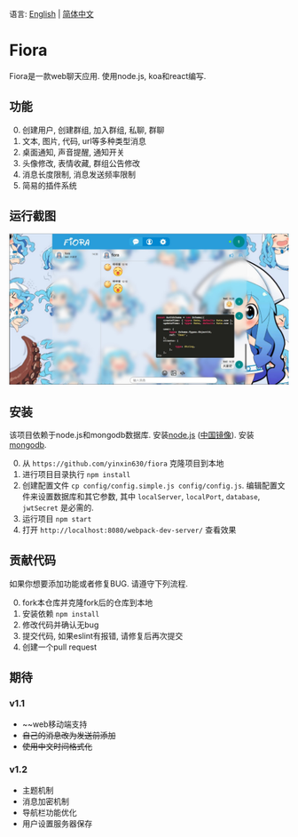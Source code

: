 语言: [English](readme.md) | [简体中文](readme-zh.md)

# Fiora

Fiora是一款web聊天应用. 使用node.js, koa和react编写.

## 功能

0. 创建用户, 创建群组, 加入群组, 私聊, 群聊
0. 文本, 图片, 代码, url等多种类型消息
0. 桌面通知, 声音提醒, 通知开关
0. 头像修改, 表情收藏, 群组公告修改
0. 消息长度限制, 消息发送频率限制
0. 简易的插件系统

## 运行截图

![](screenshot_01.png)

## 安装

该项目依赖于node.js和mongodb数据库. 安装[node.js](https://nodejs.org/en/download/) ([中国镜像](https://npm.taobao.org/mirrors/node)). 安装[mongodb](https://docs.mongodb.com/manual/installation/).

0. 从 `https://github.com/yinxin630/fiora` 克隆项目到本地
0. 进行项目目录执行 `npm install`
0. 创建配置文件 `cp config/config.simple.js config/config.js`. 编辑配置文件来设置数据库和其它参数, 其中 `localServer`, `localPort`, `database`, `jwtSecret` 是必需的.
0. 运行项目 `npm start`
0. 打开 `http://localhost:8080/webpack-dev-server/` 查看效果

## 贡献代码

如果你想要添加功能或者修复BUG. 请遵守下列流程.

0. fork本仓库并克隆fork后的仓库到本地
0. 安装依赖 `npm install`
0. 修改代码并确认无bug
0. 提交代码, 如果eslint有报错, 请修复后再次提交
0. 创建一个pull request

## 期待

### v1.1

* ~~web移动端支持
* ~~自己的消息改为发送前添加~~
* ~~使用中文时间格式化~~

### v1.2

* 主题机制
* 消息加密机制
* 导航栏功能优化
* 用户设置服务器保存
